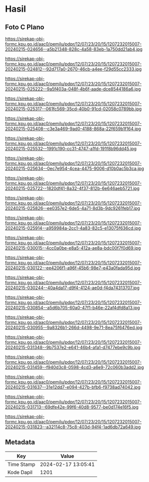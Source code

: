 # Hasil

## Foto C Plano

https://sirekap-obj-formc.kpu.go.id/aac0/pemilu/pdpr/12/07/23/20/15/1207232015007-20240215-024656--a5b21348-828c-4a58-83eb-1a750dd21ab4.jpg

https://sirekap-obj-formc.kpu.go.id/aac0/pemilu/pdpr/12/07/23/20/15/1207232015007-20240215-024812--92d717a0-2670-46cb-a4ee-f29d55cc2333.jpg

https://sirekap-obj-formc.kpu.go.id/aac0/pemilu/pdpr/12/07/23/20/15/1207232015007-20240215-025222--9a5f403a-048f-4b6f-aade-dce8544186a6.jpg

https://sirekap-obj-formc.kpu.go.id/aac0/pemilu/pdpr/12/07/23/20/15/1207232015007-20240215-025317--061fc569-35cd-40b0-91cd-02058c0789bb.jpg

https://sirekap-obj-formc.kpu.go.id/aac0/pemilu/pdpr/12/07/23/20/15/1207232015007-20240215-025408--c3e3a469-9ad0-4188-868a-22f659b1f164.jpg

https://sirekap-obj-formc.kpu.go.id/aac0/pemilu/pdpr/12/07/23/20/15/1207232015007-20240215-025532--1991c190-cc31-4747-a1fd-191f8b96dd45.jpg

https://sirekap-obj-formc.kpu.go.id/aac0/pemilu/pdpr/12/07/23/20/15/1207232015007-20240215-025634--0ec7e954-4cea-4475-9006-d10b0ac5b3ca.jpg

https://sirekap-obj-formc.kpu.go.id/aac0/pemilu/pdpr/12/07/23/20/15/1207232015007-20240215-025722--1820df41-8a32-4f37-812b-6e646aeb5721.jpg

https://sirekap-obj-formc.kpu.go.id/aac0/pemilu/pdpr/12/07/23/20/15/1207232015007-20240215-025826--ee0357e2-6de5-4a71-8d3b-9dc9261feb17.jpg

https://sirekap-obj-formc.kpu.go.id/aac0/pemilu/pdpr/12/07/23/20/15/1207232015007-20240215-025914--a959984a-2cc1-4a83-82c5-e13075f636cd.jpg

https://sirekap-obj-formc.kpu.go.id/aac0/pemilu/pdpr/12/07/23/20/15/1207232015007-20240215-030015--4cc0a0be-e8a5-412a-ae8a-bdc00f7f0d69.jpg

https://sirekap-obj-formc.kpu.go.id/aac0/pemilu/pdpr/12/07/23/20/15/1207232015007-20240215-030122--ee4206f1-a96f-45b6-98e7-e43a0fada95d.jpg

https://sirekap-obj-formc.kpu.go.id/aac0/pemilu/pdpr/12/07/23/20/15/1207232015007-20240215-030244--40a4da17-d9f4-4124-ae0d-f4da74313707.jpg

https://sirekap-obj-formc.kpu.go.id/aac0/pemilu/pdpr/12/07/23/20/15/1207232015007-20240215-030854--a5d6b705-60a0-47f1-b46e-22af4dfd8a13.jpg

https://sirekap-obj-formc.kpu.go.id/aac0/pemilu/pdpr/12/07/23/20/15/1207232015007-20240215-030955--9a8326b1-266d-4498-9e71-8ea75f6476ed.jpg

https://sirekap-obj-formc.kpu.go.id/aac0/pemilu/pdpr/12/07/23/20/15/1207232015007-20240215-031348--9b7537e2-e641-46b4-afa1-d7477ebe9c9b.jpg

https://sirekap-obj-formc.kpu.go.id/aac0/pemilu/pdpr/12/07/23/20/15/1207232015007-20240215-031459--f940d3c8-0598-4cd3-a6e9-72c060b3add2.jpg

https://sirekap-obj-formc.kpu.go.id/aac0/pemilu/pdpr/12/07/23/20/15/1207232015007-20240215-031637--31e12dd7-e094-427b-bfb6-f9738ad74042.jpg

https://sirekap-obj-formc.kpu.go.id/aac0/pemilu/pdpr/12/07/23/20/15/1207232015007-20240215-031713--69dfe42e-99f6-40d8-9577-be0d174e16f5.jpg

https://sirekap-obj-formc.kpu.go.id/aac0/pemilu/pdpr/12/07/23/20/15/1207232015007-20240215-031823--a32114c8-75c8-403d-94f4-1ad6db72a649.jpg


## Metadata

| Key        | Value               |
| ---------- | ------------------- |
| Time Stamp | 2024-02-17 13:05:41 |
| Kode Dapil | 1201                |



